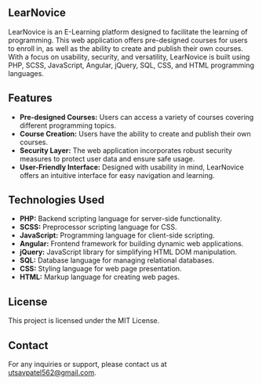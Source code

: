 <h2><b>LearNovice</b></h2>
LearNovice is an E-Learning platform designed to facilitate the learning of programming. This web application offers pre-designed courses for users to enroll in, as well as the ability to create and publish their own courses. With a focus on usability, security, and versatility, LearNovice is built using PHP, SCSS, JavaScript, Angular, jQuery, SQL, CSS, and HTML programming languages.

<h2><b>Features</b></h2>
<ul type="disc">
<li><b>Pre-designed Courses:</b> Users can access a variety of courses covering different programming topics.</li>
<li><b>Course Creation:</b> Users have the ability to create and publish their own courses.</li>
<li><b>Security Layer:</b> The web application incorporates robust security measures to protect user data and ensure safe usage.</li>
<li><b>User-Friendly Interface:</b> Designed with usability in mind, LearNovice offers an intuitive interface for easy navigation and learning.</li>
</ul>
<h2><b>Technologies Used</b></h2>
<ul type="disc">
<li><b>PHP:</b> Backend scripting language for server-side functionality.</li>
<li><b>SCSS:</b> Preprocessor scripting language for CSS.</li>
<li><b>JavaScript:</b> Programming language for client-side scripting.</li>
<li><b>Angular:</b> Frontend framework for building dynamic web applications.</li>
<li><b>jQuery:</b> JavaScript library for simplifying HTML DOM manipulation.</li>
<li><b>SQL:</b> Database language for managing relational databases.</li>
<li><b>CSS:</b> Styling language for web page presentation.</li>
<li><b>HTML:</b> Markup language for creating web pages.</li>
</ul>

<h2><b>License</b></h2>
This project is licensed under the MIT License.

<h2><b>Contact</b></h2>
For any inquiries or support, please contact us at <a href="utsavpatel562@gmail.com">utsavpatel562@gmail.com</a>.
